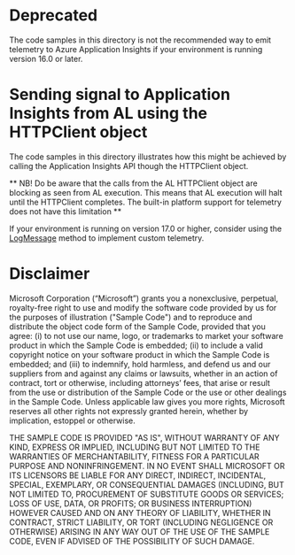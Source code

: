 # Deprecated
The code samples in this directory is not the recommended way to emit telemetry to Azure Application Insights if your environment is running version 16.0 or later.

# Sending signal to Application Insights from AL using the HTTPClient object
The code samples in this directory illustrates how this might be achieved by calling the Application Insights API though the HTTPClient object. 

** NB! Do be aware that the calls from the AL HTTPClient object are blocking as seen from AL execution. This means that AL execution will halt until the HTTPClient completes. The built-in platform support for telemetry does not have this limitation **

If your environment is running on version 17.0 or higher, consider using the [LogMessage](https://docs.microsoft.com/en-us/dynamics365/business-central/dev-itpro/developer/devenv-instrument-application-for-telemetry-app-insights) method to implement custom telemetry.


# Disclaimer
Microsoft Corporation (“Microsoft”) grants you a nonexclusive, perpetual, royalty-free right to use and modify the software code provided by us for the purposes of illustration  ("Sample Code") and to reproduce and distribute the object code form of the Sample Code, provided that you agree: (i) to not use our name, logo, or trademarks to market your software product in which the Sample Code is embedded; (ii) to include a valid copyright notice on your software product in which the Sample Code is embedded; and (iii) to indemnify, hold harmless, and defend us and our suppliers from and against any claims or lawsuits, whether in an action of contract, tort or otherwise, including attorneys’ fees, that arise or result from the use or distribution of the Sample Code or the use or other dealings in the Sample Code. Unless applicable law gives you more rights, Microsoft reserves all other rights not expressly granted herein, whether by implication, estoppel or otherwise. 

THE SAMPLE CODE IS PROVIDED "AS IS", WITHOUT WARRANTY OF ANY KIND, EXPRESS OR IMPLIED, INCLUDING BUT NOT LIMITED TO THE WARRANTIES OF MERCHANTABILITY, FITNESS FOR A PARTICULAR PURPOSE AND NONINFRINGEMENT. IN NO EVENT SHALL MICROSOFT OR ITS LICENSORS BE LIABLE FOR ANY DIRECT, INDIRECT, INCIDENTAL, SPECIAL, EXEMPLARY, OR CONSEQUENTIAL DAMAGES (INCLUDING, BUT NOT LIMITED TO, PROCUREMENT OF SUBSTITUTE GOODS OR SERVICES; LOSS OF USE, DATA, OR PROFITS; OR BUSINESS INTERRUPTION) HOWEVER CAUSED AND ON ANY THEORY OF LIABILITY, WHETHER IN CONTRACT, STRICT LIABILITY, OR TORT (INCLUDING NEGLIGENCE OR OTHERWISE) ARISING IN ANY WAY OUT OF THE USE OF THE SAMPLE CODE, EVEN IF ADVISED OF THE POSSIBILITY OF SUCH DAMAGE.
